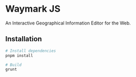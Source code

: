 # Waymark JS

An Interactive Geographical Information Editor for the Web.

## Installation

```bash
# Install dependencies
pnpm install

# Build
grunt
```

